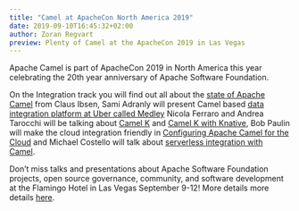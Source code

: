 ```yaml
---
title: "Camel at ApacheCon North America 2019"
date: 2019-09-10T16:45:32+02:00
author: Zoran Regvart
preview: Plenty of Camel at the ApacheCon 2019 in Las Vegas
---
```


Apache Camel is part of ApacheCon 2019 in North America this year celebrating
the 20th year anniversary of Apache Software Foundation.

On the Integration track you will find out all about the [state of Apache
Camel](https://www.apachecon.com/acna19/s/#/scheduledEvent/1141) from Claus
Ibsen, Sami Adranly will present Camel based [data integration platform at Uber
called Medley](https://www.apachecon.com/acna19/s/#/scheduledEvent/1034) Nicola
Ferraro and Andrea Tarocchi will be talking about [Camel
K](https://www.apachecon.com/acna19/s/#/scheduledEvent/1142) and [Camel K with
Knative](https://www.apachecon.com/acna19/s/#/scheduledEvent/1059), Bob Paulin
will make the cloud integration friendly in [Configuring Apache Camel for the
Cloud](https://www.apachecon.com/acna19/s/#/scheduledEvent/1111) and Michael
Costello will talk about [serverless integration with
Camel](https://www.apachecon.com/acna19/s/#/scheduledEvent/1130).


Don’t miss talks and presentations about Apache Software Foundation projects,
open source governance, community, and software development at the Flamingo
Hotel in Las Vegas September 9-12! More details more details
[here](https://www.apachecon.com/acna19/index.html).

